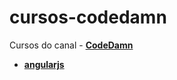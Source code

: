 # cursos-codedamn
Cursos do canal - __[CodeDamn](https://www.youtube.com/channel/UCJUmE61LxhbhudzUugHL2wQ)__

- __[angularjs](angularjs)__